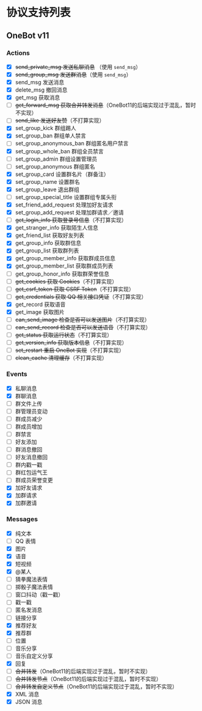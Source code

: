 ﻿# 协议支持列表

## OneBot v11

### Actions

 - [x] ~~send_private_msg 发送私聊消息~~ （使用 `send_msg`）  
 - [x] ~~send_group_msg 发送群消息~~（使用 `send_msg`）  
 - [x] send_msg 发送消息  
 - [x] delete_msg 撤回消息  
 - [x] get_msg 获取消息  
 - [ ] ~~get_forward_msg 获取合并转发消息~~（OneBot11的后端实现过于混乱，暂时不实现）  
 - [ ] ~~send_like 发送好友赞~~（不打算实现）  
 - [x] set_group_kick 群组踢人  
 - [x] set_group_ban 群组单人禁言  
 - [ ] set_group_anonymous_ban 群组匿名用户禁言  
 - [x] set_group_whole_ban 群组全员禁言  
 - [ ] set_group_admin 群组设置管理员  
 - [ ] set_group_anonymous 群组匿名  
 - [x] set_group_card 设置群名片（群备注）  
 - [x] set_group_name 设置群名  
 - [x] set_group_leave 退出群组  
 - [ ] set_group_special_title 设置群组专属头衔  
 - [x] set_friend_add_request 处理加好友请求  
 - [x] set_group_add_request 处理加群请求／邀请  
 - [ ] ~~get_login_info 获取登录号信息~~（不打算实现）  
 - [x] get_stranger_info 获取陌生人信息  
 - [x] get_friend_list 获取好友列表  
 - [x] get_group_info 获取群信息  
 - [x] get_group_list 获取群列表  
 - [x] get_group_member_info 获取群成员信息  
 - [x] get_group_member_list 获取群成员列表  
 - [ ] get_group_honor_info 获取群荣誉信息  
 - [ ] ~~get_cookies 获取 Cookies~~（不打算实现）  
 - [ ] ~~get_csrf_token 获取 CSRF Token~~（不打算实现）  
 - [ ] ~~get_credentials 获取 QQ 相关接口凭证~~（不打算实现）  
 - [x] get_record 获取语音  
 - [x] get_image 获取图片  
 - [ ] ~~can_send_image 检查是否可以发送图片~~（不打算实现）  
 - [ ] ~~can_send_record 检查是否可以发送语音~~（不打算实现）  
 - [ ] ~~get_status 获取运行状态~~（不打算实现）  
 - [ ] ~~get_version_info 获取版本信息~~（不打算实现）  
 - [ ] ~~set_restart 重启 OneBot 实现~~（不打算实现）  
 - [ ] ~~clean_cache 清理缓存~~（不打算实现）  

### Events

- [x] 私聊消息  
- [x] 群聊消息  
- [ ] 群文件上传  
- [ ] 群管理员变动  
- [ ] 群成员减少  
- [ ] 群成员增加  
- [ ] 群禁言  
- [ ] 好友添加  
- [ ] 群消息撤回  
- [ ] 好友消息撤回  
- [ ] 群内戳一戳  
- [ ] 群红包运气王  
- [ ] 群成员荣誉变更  
- [x] 加好友请求  
- [x] 加群请求  
- [x] 加群邀请  

### Messages

- [x] 纯文本   
- [ ] QQ 表情   
- [x] 图片   
- [x] 语音   
- [x] 短视频   
- [x] @某人   
- [ ] 猜拳魔法表情   
- [ ] 掷骰子魔法表情   
- [ ] 窗口抖动（戳一戳）   
- [ ] 戳一戳   
- [ ] 匿名发消息   
- [ ] 链接分享   
- [x] 推荐好友   
- [x] 推荐群   
- [ ] 位置   
- [ ] 音乐分享   
- [ ] 音乐自定义分享   
- [x] 回复   
- [ ] ~~合并转发~~（OneBot11的后端实现过于混乱，暂时不实现）   
- [ ] ~~合并转发节点~~（OneBot11的后端实现过于混乱，暂时不实现）   
- [ ] ~~合并转发自定义节点~~（OneBot11的后端实现过于混乱，暂时不实现）   
- [x] XML 消息   
- [x] JSON 消息   
